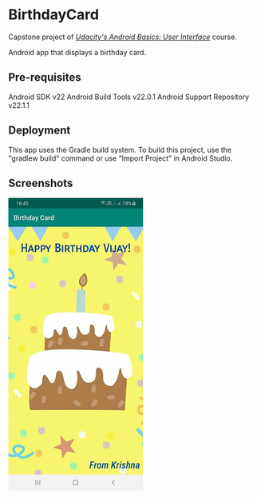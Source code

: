 # BirthdayCard
 Capstone project of <i><a href = "https://www.udacity.com/course/android-basics-user-interface--ud834" title="Udacity's Android Basics: User Interface"> Udacity's Android Basics: User Interface</a></i> course.
 
Android app that displays a birthday card.

Pre-requisites
--------------
Android SDK v22
Android Build Tools v22.0.1
Android Support Repository v22.1.1

Deployment
----------
This app uses the Gradle build system. To build this project, use the "gradlew build" command or use "Import Project" in Android Studio.
 
 Screenshots
 -----------
<img src="screenshots/BirthdayCard.jpg" width="270" height="585" alt="Birthday Card" title="Birthday Card">

